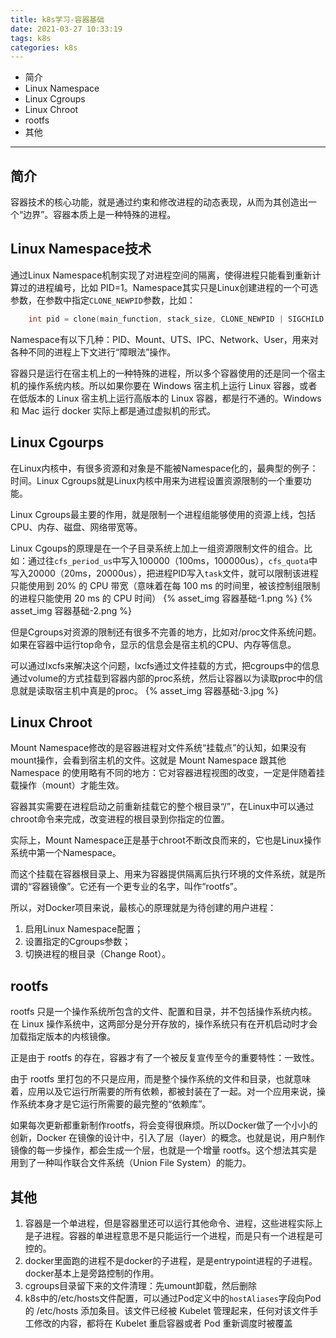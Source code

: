 ```yaml
---
title: k8s学习-容器基础
date: 2021-03-27 10:33:19
tags: k8s
categories: k8s
---
```


* 简介
* Linux Namespace
* Linux Cgroups
* Linux Chroot
* rootfs
* 其他
  
------

<!-- more -->
## 简介

容器技术的核心功能，就是通过约束和修改进程的动态表现，从而为其创造出一个“边界”。容器本质上是一种特殊的进程。

## Linux Namespace技术
通过Linux Namespace机制实现了对进程空间的隔离，使得进程只能看到重新计算过的进程编号，比如 PID=1。Namespace其实只是Linux创建进程的一个可选参数，在参数中指定`CLONE_NEWPID`参数，比如：
```c
    int pid = clone(main_function, stack_size, CLONE_NEWPID | SIGCHILD, null)
```
Namespace有以下几种：PID、Mount、UTS、IPC、Network、User，用来对各种不同的进程上下文进行“障眼法”操作。

容器只是运行在宿主机上的一种特殊的进程，所以多个容器使用的还是同一个宿主机的操作系统内核。所以如果你要在 Windows 宿主机上运行 Linux 容器，或者在低版本的 Linux 宿主机上运行高版本的 Linux 容器，都是行不通的。Windows 和 Mac 运行 docker 实际上都是通过虚拟机的形式。

## Linux Cgourps
在Linux内核中，有很多资源和对象是不能被Namespace化的，最典型的例子：时间。Linux Cgroups就是Linux内核中用来为进程设置资源限制的一个重要功能。

Linux Cgroups最主要的作用，就是限制一个进程组能够使用的资源上线，包括CPU、内存、磁盘、网络带宽等。

Linux Cgoups的原理是在一个子目录系统上加上一组资源限制文件的组合。比如：通过往`cfs_period_us`中写入100000（100ms，100000us），`cfs_quota`中写入20000（20ms，20000us），把进程PID写入`task`文件，就可以限制该进程只能使用到 20% 的 CPU 带宽（意味着在每 100 ms 的时间里，被该控制组限制的进程只能使用 20 ms 的 CPU 时间）
{% asset_img 容器基础-1.png %}
{% asset_img 容器基础-2.png %}

但是Cgroups对资源的限制还有很多不完善的地方，比如对/proc文件系统问题。如果在容器中运行top命令，显示的信息会是宿主机的CPU、内存等信息。

可以通过lxcfs来解决这个问题，lxcfs通过文件挂载的方式，把cgroups中的信息通过volume的方式挂载到容器内部的proc系统，然后让容器以为读取proc中的信息就是读取宿主机中真是的proc。
{% asset_img 容器基础-3.jpg %}

## Linux Chroot
Mount Namespace修改的是容器进程对文件系统“挂载点”的认知，如果没有mount操作，会看到宿主机的文件。这就是 Mount Namespace 跟其他 Namespace 的使用略有不同的地方：它对容器进程视图的改变，一定是伴随着挂载操作（mount）才能生效。

容器其实需要在进程启动之前重新挂载它的整个根目录“/”，在Linux中可以通过chroot命令来完成，改变进程的根目录到你指定的位置。

实际上，Mount Namespace正是基于chroot不断改良而来的，它也是Linux操作系统中第一个Namespace。

而这个挂载在容器根目录上、用来为容器提供隔离后执行环境的文件系统，就是所谓的“容器镜像”。它还有一个更专业的名字，叫作“rootfs”。

所以，对Docker项目来说，最核心的原理就是为待创建的用户进程：
1. 启用Linux Namespace配置；
2. 设置指定的Cgroups参数；
3. 切换进程的根目录（Change Root）。

## rootfs
rootfs 只是一个操作系统所包含的文件、配置和目录，并不包括操作系统内核。在 Linux 操作系统中，这两部分是分开存放的，操作系统只有在开机启动时才会加载指定版本的内核镜像。

正是由于 rootfs 的存在，容器才有了一个被反复宣传至今的重要特性：一致性。

由于 rootfs 里打包的不只是应用，而是整个操作系统的文件和目录，也就意味着，应用以及它运行所需要的所有依赖，都被封装在了一起。对一个应用来说，操作系统本身才是它运行所需要的最完整的“依赖库”。

如果每次更新都重新制作rootfs，将会变得很麻烦。所以Docker做了一个小小的创新，Docker 在镜像的设计中，引入了层（layer）的概念。也就是说，用户制作镜像的每一步操作，都会生成一个层，也就是一个增量 rootfs。这个想法其实是用到了一种叫作联合文件系统（Union File System）的能力。


## 其他
1. 容器是一个单进程，但是容器里还可以运行其他命令、进程，这些进程实际上是子进程。容器的单进程意思不是只能运行一个进程，而是只有一个进程是可控的。
2. docker里面跑的进程不是docker的子进程，是是entrypoint进程的子进程。docker基本上是旁路控制的作用。
3. cgroups目录留下来的文件清理：先umount卸载，然后删除
4. k8s中的/etc/hosts文件配置，可以通过Pod定义中的`hostAliases`字段向Pod的 /etc/hosts 添加条目。该文件已经被 Kubelet 管理起来，任何对该文件手工修改的内容，都将在 Kubelet 重启容器或者 Pod 重新调度时被覆盖